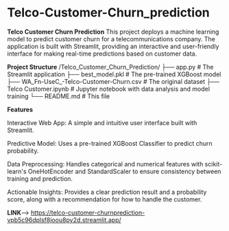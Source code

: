 # Telco-Customer-Churn_prediction

**Telco Customer Churn Prediction**
This project deploys a machine learning model to predict customer churn for a telecommunications company. The application is built with Streamlit, providing an interactive and user-friendly interface for making real-time predictions based on customer data.

**Project Structure**
/Telco_Customer_Churn_Prediction/
├── app.py                     # The Streamlit application
├── best_model.pkl             # The pre-trained XGBoost model
├── WA_Fn-UseC_-Telco-Customer-Churn.csv # The original dataset
├── Telco Customer.ipynb       # Jupyter notebook with data analysis and model training
└── README.md                  # This file

**Features**

Interactive Web App: A simple and intuitive user interface built with Streamlit.

Predictive Model: Uses a pre-trained XGBoost Classifier to predict churn probability.

Data Preprocessing: Handles categorical and numerical features with scikit-learn's OneHotEncoder and StandardScaler to ensure consistency between training and prediction.

Actionable Insights: Provides a clear prediction result and a probability score, along with a recommendation for how to handle the customer.

**LINK**--> https://telco-customer-churnprediction-vpb5c96dplsf8joou8py2d.streamlit.app/
